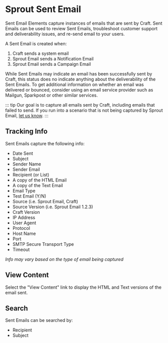 # Sprout Sent Email

Sent Email Elements capture instances of emails that are sent by Craft. Sent Emails can be used to review Sent Emails, troubleshoot customer support and deliverability issues, and re-send email to your users.

A Sent Email is created when:

1. Craft sends a system email
2. Sprout Email sends a Notification Email
3. Sprout Email sends a Campaign Email

While Sent Emails may indicate an email has been successfully sent by Craft, this status does no indicate anything about the deliverability of the Sent Emails. To get additional information on whether an email was delivered or bounced, consider using an email service provider such as Mailgun, Sparkpost or other similar services.

::: tip
Our goal is to capture all emails sent by Craft, including emails that failed to send. If you run into a scenario that is not being captured by Sprout Email, [let us know](mailto:sprout@barrelstrengthdesign.com).
:::

## Tracking Info

Sent Emails capture the following info:

- Date Sent
- Subject
- Sender Name
- Sender Email
- Recipient (or List)
- A copy of the HTML Email
- A copy of the Text Email
- Email Type
- Test Email (Y/N)
- Source (i.e. Sprout Email, Craft)
- Source Version (i.e. Sprout Email 1.2.3)
- Craft Version
- IP Address
- User Agent
- Protocol
- Host Name
- Port
- SMTP Secure Transport Type
- Timeout

_Info may vary based on the type of email being captured_

## View Content

Select the "View Content" link to display the HTML and Text versions of the email sent.

## Search

Sent Emails can be searched by:

- Recipient
- Subject